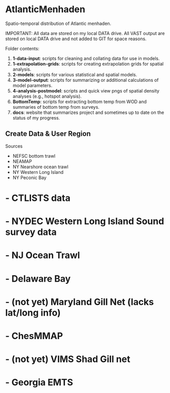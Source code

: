 # AtlanticMenhaden
Spatio-temporal distribution of Atlantic menhaden.

IMPORTANT: All data are stored on my local DATA drive.
All VAST output are stored on local DATA drive and not added to GIT for space reasons.

Folder contents:
1. **1-data-input**: scripts for cleaning and collating data for use in models.
1. **1-extrapolation-grids**: scripts for creating extrapolation grids for spatial analysis.
1. **2-models**: scripts for various statistical and spatial models.
1. **3-model-output**: scripts for summarizing or additional calculations of model parameters.
1. **4-analysis-postmodel**: scripts and quick view pngs of spatial density analyses (e.g., hotspot analysis).
1. **BottomTemp**: scripts for extracting bottom temp from WOD and summaries of bottom temp from surveys.
1. **docs**: website that summarizes project and sometimes up to date on the status of my progress.

## Create Data & User Region
Sources
* NEFSC bottom trawl
* NEAMAP
* NY Nearshore ocean trawl
* NY Western Long Island
* NY Peconic Bay
# - CTLISTS data
# - NYDEC Western Long Island Sound survey data
# - NJ Ocean Trawl
# - Delaware Bay
# - (not yet) Maryland Gill Net (lacks lat/long info)
# - ChesMMAP
# - (not yet) VIMS Shad Gill net
# - Georgia EMTS

